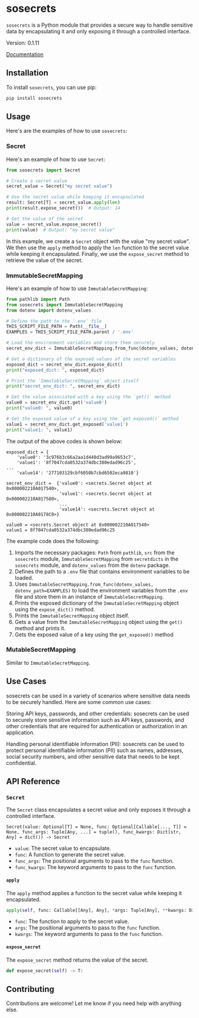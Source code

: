 # sosecrets

`sosecrets` is a Python module that provides a secure way to handle sensitive data by encapsulating it and only exposing it through a controlled interface.

Version: 0.1.11

[Documentation](https://sosecrets.readthedocs.io/en/latest/)

## Installation

To install `sosecrets`, you can use pip:

```bash
pip install sosecrets
```

## Usage

Here's are the examples of how to use `sosecrets`:

### Secret

Here's an example of how to use `Secret`:

```python
from sosecrets import Secret

# Create a secret value
secret_value = Secret("my secret value")

# Use the secret value while keeping it encapsulated
result: Secret[T] = secret_value.apply(len)
print(result.expose_secret())  # Output: 14

# Get the value of the secret
value = secret_value.expose_secret()
print(value)  # Output: "my secret value"
```

In this example, we create a `Secret` object with the value "my secret value". We then use the `apply` method to apply the `len` function to the secret value while keeping it encapsulated. Finally, we use the `expose_secret` method to retrieve the value of the secret.

### ImmutableSecretMapping

Here's an example of how to use `ImmutableSecretMapping`:

```python
from pathlib import Path
from sosecrets import ImmutableSecretMapping
from dotenv import dotenv_values

# Define the path to the `.env` file
THIS_SCRIPT_FILE_PATH = Path(__file__)
EXAMPLES = THIS_SCRIPT_FILE_PATH.parent / '.env'

# Load the environment variables and store them securely
secret_env_dict = ImmutableSecretMapping.from_func(dotenv_values, dotenv_path=EXAMPLES)

# Get a dictionary of the exposed values of the secret variables
exposed_dict = secret_env_dict.expose_dict()
print("exposed_dict: ", exposed_dict)

# Print the `ImmutableSecretMapping` object itself
print("secret_env_dict: ", secret_env_dict)

# Get the value associated with a key using the `get()` method
value0 = secret_env_dict.get('value0')
print("value0: ", value0)

# Get the exposed value of a key using the `get_exposed()` method
value1 = secret_env_dict.get_exposed('value1')
print("value1: ", value1)
```

The output of the above codes is shown below:
```
exposed_dict = {
    'value0': '3c976b3c66a2aa1d440d3ad99a9653c7',
    'value1': '8f7047cda0532a374dbc380edad96c25',
...
    'value14': '277103129cbf6050b7cbd6502eca9810'}

secret_env_dict =  {'value0': <secrets.Secret object at 0x000002210A017540>, 
                    'value1': <secrets.Secret object at 0x000002210A017580>, 
                    ...
                    'value14': <secrets.Secret object at 0x000002210A0178C0>}

value0 = <secrets.Secret object at 0x000002210A017540>
value1 = 8f7047cda0532a374dbc380edad96c25
```

The example code does the following:

1. Imports the necessary packages: `Path` from `pathlib`, `src` from the `sosecrets` module, `ImmutableSecretMapping` from `secretdicts` in the `sosecrets` module, and `dotenv_values` from the `dotenv` package.
2. Defines the path to a `.env` file that contains environment variables to be loaded.
3. Uses `ImmutableSecretMapping.from_func(dotenv_values, dotenv_path=EXAMPLES)` to load the environment variables from the `.env` file and store them in an instance of `ImmutableSecretMapping`.
4. Prints the exposed dictionary of the `ImmutableSecretMapping` object using the `expose_dict()` method.
5. Prints the `ImmutableSecretMapping` object itself.
6. Gets a value from the `ImmutableSecretMapping` object using the `get()` method and prints it.
7. Gets the exposed value of a key using the `get_exposed()` method

### MutableSecretMapping

Similar to `ImmutableSecretMapping`.

## Use Cases
sosecrets can be used in a variety of scenarios where sensitive data needs to be securely handled. Here are some common use cases:

Storing API keys, passwords, and other credentials: sosecrets can be used to securely store sensitive information such as API keys, passwords, and other credentials that are required for authentication or authorization in an application.

Handling personal identifiable information (PII): sosecrets can be used to protect personal identifiable information (PII) such as names, addresses, social security numbers, and other sensitive data that needs to be kept confidential.

## API Reference

### `Secret`

The `Secret` class encapsulates a secret value and only exposes it through a controlled interface.

```
Secret(value: Optional[T] = None, func: Optional[Callable[..., T]] = None, func_args: Tuple[Any, ...] = tuple(), func_kwargs: Dict[str, Any] = dict()) -> Secret
```

- `value`: The secret value to encapsulate.
- `func`: A function to generate the secret value.
- `func_args`: The positional arguments to pass to the `func` function.
- `func_kwargs`: The keyword arguments to pass to the `func` function.

#### `apply`

The `apply` method applies a function to the secret value while keeping it encapsulated.

```python
apply(self, func: Callable[[Any], Any], *args: Tuple[Any], **kwargs: Dict[str, Any]) -> SecretType:
```

- `func`: The function to apply to the secret value.
- `args`: The positional arguments to pass to the `func` function.
- `kwargs`: The keyword arguments to pass to the `func` function.

#### `expose_secret`

The `expose_secret` method returns the value of the secret.

```python
def expose_secret(self) -> T:
```

## Contributing

Contributions are welcome! Let me know if you need help with anything else.